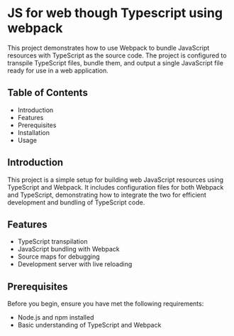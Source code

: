 # JS for web though Typescript using webpack

This project demonstrates how to use Webpack to bundle JavaScript resources with TypeScript as the source code. The project is configured to transpile TypeScript files, bundle them, and output a single JavaScript file ready for use in a web application.

<h2>Table of Contents</h2>
<ul>
    <li>Introduction</li>
    <li>Features</li>
    <li>Prerequisites</li>
    <li>Installation</li>
    <li>Usage</li>
</ul>

<h2>Introduction</h2>
This project is a simple setup for building web JavaScript resources using TypeScript and Webpack. It includes configuration files for both Webpack and TypeScript, demonstrating how to integrate the two for efficient development and bundling of TypeScript code.

<h2>Features</h2>
<ul>
    <li>TypeScript transpilation</li>
    <li>JavaScript bundling with Webpack</li>
    <li>Source maps for debugging</li>
    <li>Development server with live reloading</li>
</ul>

<h2>Prerequisites</h2>
Before you begin, ensure you have met the following requirements:
<ul>
    <li>Node.js and npm installed</li>
    <li>Basic understanding of TypeScript and Webpack</li>
</ul>
